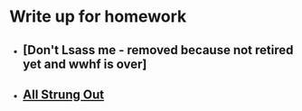 # Write up for homework
- ## **[Don't Lsass me - removed because not retired yet and wwhf is over]**
- ## **[All Strung Out](https://github.com/SGlombicki/WriteUp-For-WWHF-2023/blob/main/All%20Strung%20Out.md)**
